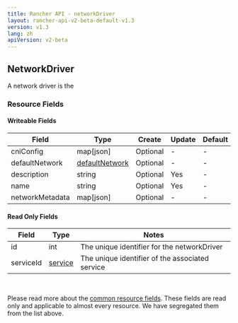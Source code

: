 ```yaml
---
title: Rancher API - networkDriver
layout: rancher-api-v2-beta-default-v1.3
version: v1.3
lang: zh
apiVersion: v2-beta
---
```


## NetworkDriver

A network driver is the

### Resource Fields

#### Writeable Fields

Field | Type | Create | Update | Default | Notes
---|---|---|---|---|---
cniConfig | map[json] | Optional | - | - | 
defaultNetwork | [defaultNetwork]({{site.baseurl}}/rancher/{{page.version}}/{{page.lang}}/api/{{page.apiVersion}}/api-resources/defaultNetwork/) | Optional | - | - | 
description | string | Optional | Yes | - | 
name | string | Optional | Yes | - | 
networkMetadata | map[json] | Optional | - | - | 


#### Read Only Fields

Field | Type   | Notes
---|---|---
id | int  | The unique identifier for the networkDriver
serviceId | [service]({{site.baseurl}}/rancher/{{page.version}}/{{page.lang}}/api/{{page.apiVersion}}/api-resources/service/)  | The unique identifier of the associated service


<br>

Please read more about the [common resource fields]({{site.baseurl}}/rancher/{{page.version}}/{{page.lang}}/api/{{page.apiVersion}}/common/). These fields are read only and applicable to almost every resource. We have segregated them from the list above.




